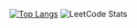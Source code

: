 [![Top Langs](https://github-readme-stats.vercel.app/api?username=lingyundai&theme=algolia&show_icons=true)](https://github.com/lingyundai)
![LeetCode Stats](https://leetcard.jacoblin.cool/lingyundaiseven?theme=nord&font=Work%20Sans&ext=activity)
